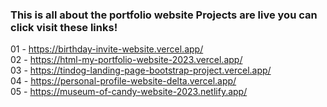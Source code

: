 ### This is all about the portfolio website Projects are live you can click visit these links! <br>

01 - https://birthday-invite-website.vercel.app/ <br>
02 - https://html-my-portfolio-website-2023.vercel.app/ <br>
03 - https://tindog-landing-page-bootstrap-project.vercel.app/ <br>
04 - https://personal-profile-website-delta.vercel.app/ <br>
05 - https://museum-of-candy-website-2023.netlify.app/ <br>
